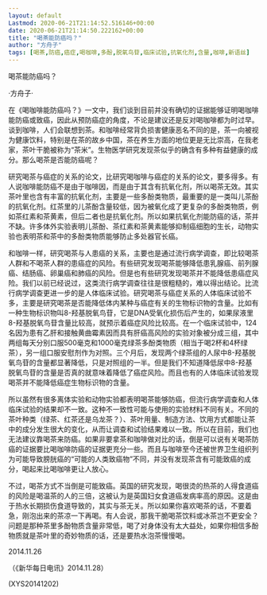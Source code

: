 ```yaml
---
layout: default
Lastmod: 2020-06-21T21:14:52.516146+00:00
date: 2020-06-21T21:14:50.222162+00:00
title: "喝茶能防癌吗？"
author: "方舟子"
tags: [喝茶,防癌,癌症,喝咖啡,多酚,脱氧鸟苷,临床试验,抗氧化剂,含量,咖啡,新语丝]
---
```


喝茶能防癌吗？

·方舟子·

在《喝咖啡能防癌吗？》一文中，我们谈到目前并没有确切的证据能够证明喝咖啡能防癌或致癌，因此从预防癌症的角度，不论是建议还是反对喝咖啡都为时过早。谈到咖啡，人们会联想到茶。和咖啡经常背负损害健康恶名不同的是，茶一向被视为健康饮料，特别是在茶的故乡中国，茶在养生方面的地位更是无比崇高，在我老家，茶叶干脆被称为“茶米”。生物医学研究发现茶似乎的确含有多种有益健康的成分。那么喝茶是否能防癌呢？

研究喝茶与癌症的关系的论文，比研究喝咖啡与癌症的关系的论文，要多得多。有人说咖啡能防癌不是由于咖啡因，而是由于其含有抗氧化剂，所以喝茶无效。其实茶叶里也含有丰富的抗氧化剂，主要是一些多酚类物质，最重要的是一类叫儿茶酚的抗氧化剂。红茶里的儿茶酚含量较低，因为被氧化成了更复杂的多酚类物质，例如茶红素和茶黄素，但后二者也是抗氧化剂。所以如果抗氧化剂能防癌的话，茶并不缺。许多体外实验表明儿茶酚、茶红素和茶黄素能够抑制癌细胞的生长，动物实验也表明茶和茶中的多酚类物质能够防止多处器官长癌。

和咖啡一样，研究喝茶与人患癌的关系，主要也是通过流行病学调查，即比较喝茶人群和不喝茶人群的患癌症的风险。有些研究发现喝茶能够降低患乳腺癌、前列腺癌、结肠癌、卵巢癌和肺癌的风险。但是也有些研究发现喝茶并不能降低患癌症风险。我们以前已经说过，这类流行病学调查往往是很粗糙的，难以得出结论。比流行病学调查更进一步的是人体临床试验。研究喝茶与癌症关系的人体临床试验不多，主要是研究喝茶是否能降低体内某种与癌症有关的生物标识物的含量。比如有一种生物标识物叫8-羟基脱氧鸟苷，它是DNA受氧化损伤后产生的，如果尿液里8-羟基脱氧鸟苷含量比较高，就预示着癌症风险比较高。在一个临床试验中，124名因为患有乙肝和接触黄曲霉素因而具有肝癌高风险的实验对象被分成三组，其中两组每天分别口服500毫克和1000毫克绿茶多酚类物质（相当于喝2杯和4杯绿茶），另一组口服安慰剂作为对照。三个月后，发现两个绿茶组的人尿中8-羟基脱氧鸟苷的含量都显著降低，只是对照组的一半。但是我们不知道降低尿中8-羟基脱氧鸟苷的含量是否真的就意味着降低了癌症风险。而且也有的人体临床试验发现喝茶并不能降低癌症生物标识物的含量。

所以虽然有很多离体实验和动物实验都表明喝茶能够防癌，但流行病学调查和人体临床试验的结果却不一致。这种不一致性可能与使用的实验材料不同有关。不同的茶叶种类（绿茶、红茶还是乌龙茶？）、茶叶用量、制造方法、饮用方式都能让茶中的成分发生很大的变化，从而让调查和试验结果难以一致。所以在目前，我们也无法建议靠喝茶来防癌。如果非要拿茶和咖啡做对比的话，倒是可以说有关喝茶防癌的证据要比喝咖啡防癌的证据更充分一些。而且与咖啡至今还被世界卫生组织列为可能导致膀胱癌的“可能的人类致癌物”不同，并没有发现茶含有可能致癌的成分，喝起来比喝咖啡更让人放心。

不过，喝茶方式不当倒是可能致癌。英国的研究发现，喝很烫的热茶的人得食道癌的风险是喝温茶的人的三倍，这被认为是英国妇女食道癌发病率高的原因。这是由于热水长期损伤食道导致的，其实与茶无关。所以如果你喜欢喝茶的话，不要着急，刚泡出来的茶凉一下再喝。有人会说，那我干脆喝茶饮料或冰茶岂不更安全？问题是那种茶里多酚物质含量非常低，喝了对身体没有太大益处，如果你相信多酚物质就是茶叶里的奇妙物质的话，还是要热水泡茶慢慢喝。

2014.11.26

（《新华每日电讯》2014.11.28）

(XYS20141202)

